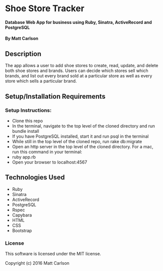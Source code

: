 # Shoe Store Tracker

#### Database Web App for business using Ruby, Sinatra, ActiveRecord and PostgreSQL

#### By Matt Carlson

## Description

The app allows a user to add shoe stores to create, read, update, and delete both shoe stores and brands. Users can decide which stores sell which brands, and list out every brand sold at a particular store as well as every store which sells a particular brand.

## Setup/Installation Requirements

### Setup Instructions:
* Clone this repo
* In the terminal, navigate to the top level of the cloned directory and run bundle install
* If you have PostgreSQL installed, start it and run psql in the terminal
* While still in the top level of the cloned repo, run rake db:migrate
* Open an http server in the top level of the cloned directory. For a mac, run this command in your terminal:
* ruby app.rb
* Open your browser to localhost:4567

## Technologies Used

* Ruby
* Sinatra
* ActiveRecord
* PostgreSQL
* Rspec
* Capybara
* HTML
* CSS
* Bootstrap

### License

This software is licensed under the MIT license.

Copyright (c) 2016 Matt Carlson
